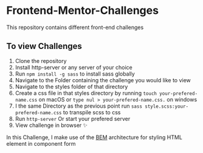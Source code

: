 # Frontend-Mentor-Challenges
This repository contains different front-end challenges

## To view Challenges 
1. Clone the repository
2. Install http-server or any server of your choice
3. Run ```npm install -g sass``` to install sass globally
4. Navigate to the Folder containing the challenge you would like to view
5. Navigate to the styles folder of that directory
6. Create a css file in that styles directory by running ```touch your-prefered-name.css``` on macOS or ```type nul > your-prefered-name.css.``` on windows
7. I the same Directory as the previous point run ```sass style.scss:your-prefered-name.css``` to transpile scss to css
8. Run ```http-server``` Or start your prefered server
9. View challenge in browser  :sparkles: 


In this Challenge, I make use of the [BEM](http://getbem.com/introduction/) architecture for styling HTML element in component form 